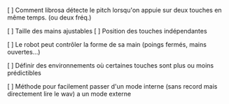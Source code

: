
[ ] Comment librosa détecte le pitch lorsqu'on appuie sur deux touches en même temps. (ou deux fréq.)

[ ] Taille des mains ajustables
[ ] Position des touches indépendantes

[ ] Le robot peut contrôler la forme de sa main (poings fermés, mains ouvertes...)

[ ] Définir des environnements où certaines touches sont plus ou moins prédictibles

[ ] Méthode pour facilement passer d'un mode interne (sans record mais directement lire le wav) a un mode externe
